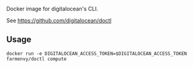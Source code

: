 Docker image for digitalocean's CLI.

See https://github.com/digitalocean/doctl

## Usage
```
docker run -e DIGITALOCEAN_ACCESS_TOKEN=$DIGITALOCEAN_ACCESS_TOKEN farmenvy/doctl compute
```

